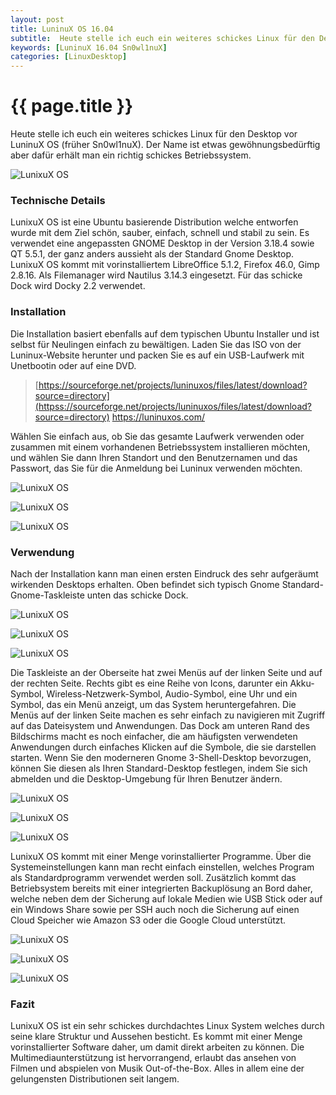 ```yaml
---
layout: post
title: LuninuX OS 16.04
subtitle:  Heute stelle ich euch ein weiteres schickes Linux für den Desktop vor LunixuX OS (früher Sn0wl1nuX). Ein richtig schickes, durchdachtes Betriebssystem.
keywords: [LuninuX 16.04 Sn0wl1nuX]
categories: [LinuxDesktop]
---
```

# {{ page.title }}

Heute stelle ich euch ein weiteres schickes Linux für den Desktop vor LuninuX OS (früher Sn0wl1nuX). Der Name ist etwas gewöhnungsbedürftig aber dafür erhält man ein richtig schickes Betriebssystem.

![LunixuX OS](../../img/Bildschirmfoto-2017-02-16-um-10.17.16-1024x822.webp)

### Technische Details

LunixuX OS ist eine Ubuntu basierende Distribution welche entworfen wurde mit dem Ziel schön, sauber, einfach, schnell und stabil zu sein. Es verwendet eine angepassten GNOME Desktop in der Version 3.18.4 sowie QT 5.5.1, der ganz anders aussieht als der Standard Gnome Desktop. LunixuX OS kommt mit vorinstalliertem LibreOffice 5.1.2, Firefox 46.0, Gimp 2.8.16. Als Filemanager wird Nautilus 3.14.3 eingesetzt. Für das schicke Dock wird Docky 2.2 verwendet.

### Installation

Die Installation basiert ebenfalls auf dem typischen Ubuntu Installer und ist selbst für Neulingen einfach zu bewältigen. Laden Sie das ISO von der Luninux-Website herunter und packen Sie es auf ein USB-Laufwerk mit Unetbootin oder auf eine DVD.

> [https://sourceforge.net/projects/luninuxos/files/latest/download?source=directory](httpss://sourceforge.net/projects/luninuxos/files/latest/download?source=directory) https://luninuxos.com/

Wählen Sie einfach aus, ob Sie das gesamte Laufwerk verwenden oder zusammen mit einem vorhandenen Betriebssystem installieren möchten, und wählen Sie dann Ihren Standort und den Benutzernamen und das Passwort, das Sie für die Anmeldung bei Luninux verwenden möchten.

![LunixuX OS](../../img/Bildschirmfoto-2017-02-16-um-09.37.40-300x241.webp)

![LunixuX OS](../../img/Bildschirmfoto-2017-02-16-um-09.41.00-300x241.webp)

![LunixuX OS](../../img/Bildschirmfoto-2017-02-16-um-09.41.26-300x241.webp)

### Verwendung

Nach der Installation kann man einen ersten Eindruck des sehr aufgeräumt wirkenden Desktops erhalten. Oben befindet sich typisch Gnome Standard-Gnome-Taskleiste unten das schicke Dock.

![LunixuX OS](../../img/Bildschirmfoto-2017-02-16-um-09.57.42-300x240.webp)

![LunixuX OS](../../img/Bildschirmfoto-2017-02-16-um-10.22.34-300x242.webp)

![LunixuX OS](../../img/Bildschirmfoto-2017-02-16-um-11.05.29-300x241.webp)

Die Taskleiste an der Oberseite hat zwei Menüs auf der linken Seite und auf der rechten Seite. Rechts gibt es eine Reihe von Icons, darunter ein Akku-Symbol, Wireless-Netzwerk-Symbol, Audio-Symbol, eine Uhr und ein Symbol, das ein Menü anzeigt, um das System heruntergefahren. Die Menüs auf der linken Seite machen es sehr einfach zu navigieren mit Zugriff auf das Dateisystem und Anwendungen. Das Dock am unteren Rand des Bildschirms macht es noch einfacher, die am häufigsten verwendeten Anwendungen durch einfaches Klicken auf die Symbole, die sie darstellen starten. Wenn Sie den moderneren Gnome 3-Shell-Desktop bevorzugen, können Sie diesen als Ihren Standard-Desktop festlegen, indem Sie sich abmelden und die Desktop-Umgebung für Ihren Benutzer ändern.

![LunixuX OS](../../img/Bildschirmfoto-2017-02-16-um-12.07.45-300x241.webp)

![LunixuX OS](../../img/Bildschirmfoto-2017-02-16-um-12.07.27-300x242.webp)

![LunixuX OS](../../img/Bildschirmfoto-2017-02-16-um-12.07.12-300x241.webp)

LunixuX OS kommt mit einer Menge vorinstallierter Programme. Über die Systemeinstellungen kann man recht einfach einstellen, welches Program als Standardprogramm verwendet werden soll. Zusätzlich kommt das Betriebsystem bereits mit einer integrierten Backuplösung an Bord daher, welche neben dem der Sicherung auf lokale Medien wie USB Stick oder auf ein Windows Share sowie per SSH auch noch die Sicherung auf einen Cloud Speicher wie Amazon S3 oder die Google Cloud unterstützt.

![LunixuX OS](../../img/Bildschirmfoto-2017-02-16-um-12.13.59-300x242.webp)

![LunixuX OS](../../img/Bildschirmfoto-2017-02-16-um-12.14.42-300x240.webp)

![LunixuX OS](../../img/Bildschirmfoto-2017-02-16-um-12.19.34-300x241.webp)

### Fazit

LunixuX OS ist ein sehr schickes durchdachtes Linux System welches durch seine klare Struktur und Aussehen besticht. Es kommt mit einer Menge vorinstallierter Software daher, um damit direkt arbeiten zu können. Die Multimediaunterstützung ist hervorrangend, erlaubt das ansehen von Filmen und abspielen von Musik Out-of-the-Box. Alles in allem eine der gelungensten Distributionen seit langem.
